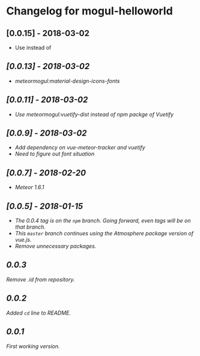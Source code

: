 # Changelog for mogul-helloworld

## [0.0.15] - 2018-03-02

- Use <v-icon> instead of <i>

## [0.0.13] - 2018-03-02

- meteormogul:material-design-icons-fonts

## [0.0.11] - 2018-03-02

- Use meteormogul:vuetify-dist instead of npm packge of Vuetify

## [0.0.9] - 2018-03-02

- Add dependency on vue-meteor-tracker and vuetify
- Need to figure out font situation

## [0.0.7] - 2018-02-20

- Meteor 1.6.1

## [0.0.5] - 2018-01-15

- The 0.0.4 tag is on the `npm` branch.  Going forward, even tags will be on that branch.
- This `master` branch continues using the Atmosphere package version of vue.js.
- Remove unnecessary packages.

## 0.0.3

Remove .id from repository.

## 0.0.2

Added `cd` line to README.

## 0.0.1

First working version.
